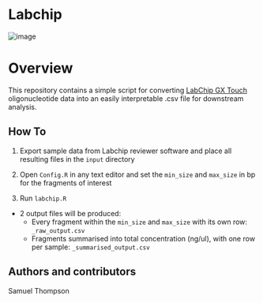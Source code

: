 # Labchip
![image](http://resources.perkinelmer.com/lab-solutions/resources/images_for_resize/LabChip_GX_GXII_Touch_Product.jpg)

# Overview

This repository contains a simple script for converting [LabChip GX Touch](https://www.perkinelmer.com/uk/product/labchip-gx-touch-24-cls138162) oligonucleotide data into an easily interpretable .csv file for downstream analysis.

## How To

1) Export sample data from Labchip reviewer software and place all resulting files in the `input` directory

2) Open `Config.R` in any text editor and set the `min_size` and `max_size` in bp for the fragments of interest

3) Run `labchip.R` 
  - 2 output files will be produced:
      - Every fragment within the `min_size` and `max_size` with its own row: `_raw_output.csv`
      - Fragments summarised into total concentration (ng/ul), with one row per sample: `_summarised_output.csv`


## Authors and contributors
Samuel Thompson

